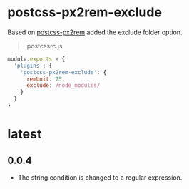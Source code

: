 # postcss-px2rem-exclude

Based on [postcss-px2rem](https://www.npmjs.com/package/postcss-px2rem) added the exclude folder option.

> .postcssrc.js
```javascript
module.exports = {
  'plugins': {
    'postcss-px2rem-exclude': {
      remUnit: 75,
      exclude: /node_modules/
    }
  }
}
```
# latest 

## 0.0.4

* The string condition is changed to a regular expression.